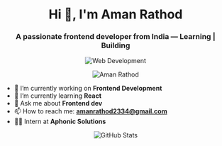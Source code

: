 <h1 align="center">Hi 👋, I'm Aman Rathod</h1>
<h3 align="center">A passionate frontend developer from India — Learning | Building</h3>

<p align="center">
  <img src="https://jusmarktech.com/public/a/images/pages/web_development.gif" alt="Web Development" />
</p>

<p align="center">
  <img src="https://komarev.com/ghpvc/?username=amanrathod2334&label=Profile%20views&color=0e75b6&style=flat" alt="Aman Rathod" />
</p>

- 🔭 I’m currently working on **Frontend Development**
- 🌱 I’m currently learning **React**
- 💬 Ask me about **Frontend dev**
- 📫 How to reach me: **amanrathod2334@gmail.com**
- 👨‍💼 Intern at **Aphonic Solutions**

<p align="center">
  <img src="https://github-readme-stats.vercel.app/api?username=amanrathod2334&show_icons=true&theme=radical" alt="GitHub Stats" />
</p>
